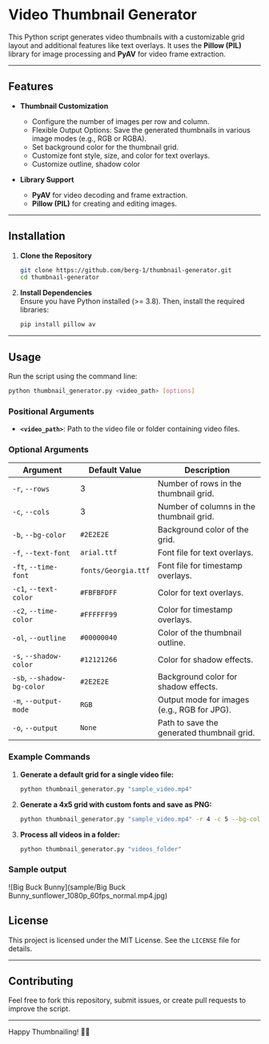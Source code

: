 # Video Thumbnail Generator

This Python script generates video thumbnails with a customizable grid layout and additional features like text
overlays. It uses the **Pillow (PIL)** library for image processing and **PyAV** for video frame extraction.

---

## Features

- **Thumbnail Customization**
    - Configure the number of images per row and column.
    - Flexible Output Options: Save the generated thumbnails in various image modes (e.g., RGB or RGBA).
    - Set background color for the thumbnail grid.
    - Customize font style, size, and color for text overlays.
    - Customize outline, shadow color

- **Library Support**
    - **PyAV** for video decoding and frame extraction.
    - **Pillow (PIL)** for creating and editing images.

---

## Installation

1. **Clone the Repository**
   ```bash
   git clone https://github.com/berg-1/thumbnail-generator.git
   cd thumbnail-generator
   ```

2. **Install Dependencies**  
   Ensure you have Python installed (>= 3.8). Then, install the required libraries:
   ```bash
   pip install pillow av
   ```

---

## Usage

Run the script using the command line:
```bash
python thumbnail_generator.py <video_path> [options]
```

### Positional Arguments

- **`<video_path>`**: Path to the video file or folder containing video files.

### Optional Arguments

| Argument                   | Default Value       | Description                                 |
|----------------------------|---------------------|---------------------------------------------|
| `-r`, `--rows`             | 3                   | Number of rows in the thumbnail grid.       |
| `-c`, `--cols`             | 3                   | Number of columns in the thumbnail grid.    |
| `-b`, `--bg-color`         | `#2E2E2E`           | Background color of the grid.               |
| `-f`, `--text-font`        | `arial.ttf`         | Font file for text overlays.                |
| `-ft`, `--time-font`       | `fonts/Georgia.ttf` | Font file for timestamp overlays.           |
| `-c1`, `--text-color`      | `#FBFBFDFF`         | Color for text overlays.                    |
| `-c2`, `--time-color`      | `#FFFFFF99`         | Color for timestamp overlays.               |
| `-ol`, `--outline`         | `#00000040`         | Color of the thumbnail outline.             |
| `-s`, `--shadow-color`     | `#12121266`         | Color for shadow effects.                   |
| `-sb`, `--shadow-bg-color` | `#2E2E2E`           | Background color for shadow effects.        |
| `-m`, `--output-mode`      | `RGB`               | Output mode for images (e.g., RGB for JPG). |
| `-o`, `--output`           | `None`              | Path to save the generated thumbnail grid.  |

### Example Commands

1. **Generate a default grid for a single video file:**

   ```bash
   python thumbnail_generator.py "sample_video.mp4"
   ```

2. **Generate a 4x5 grid with custom fonts and save as PNG:**

   ```bash
   python thumbnail_generator.py "sample_video.mp4" -r 4 -c 5 --bg-color='#000000' -m RGBA -o "output.png"
   ```

3. **Process all videos in a folder:**

   ```bash
   python thumbnail_generator.py "videos_folder"
   ```

### Sample output

![Big Buck Bunny](sample/Big Buck Bunny_sunflower_1080p_60fps_normal.mp4.jpg)

## License

This project is licensed under the MIT License. See the `LICENSE` file for details.

---

## Contributing

Feel free to fork this repository, submit issues, or create pull requests to improve the script.

------

Happy Thumbnailing! 🎥📸